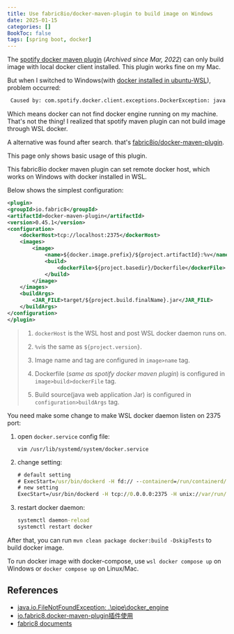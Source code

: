 ```yaml
---
title: Use fabric8io/docker-maven-plugin to build image on Windows
date: 2025-01-15
categories: []
BookToc: false
tags: [spring boot, docker]
---
```


The [spotify docker maven plugin](https://github.com/spotify/docker-maven-plugin) (*Archived since Mar, 2022*) can only build image with local docker client installed. This plugin works fine on my Mac.

But when I switched to Windows(with [docker installed in ubuntu-WSL](/../../zh-cn/posts/21_wsl_and_docker_engine)), problem occurred:

<!--more-->

```cmd
 Caused by: com.spotify.docker.client.exceptions.DockerException: java.util.concurrent.ExecutionException: com.spotify.docker.client.shaded.javax.ws.rs.ProcessingException: java.io.FileNotFoundException: \.\pipe\docker_engine (系统找不到指定的文件。)
```

Which means docker can not find docker engine running on my machine. That's not the thing! I realized that spotify maven plugin can not build image through WSL docker.

A alternative was found after search. that's [fabric8io/docker-maven-plugin](https://dmp.fabric8.io/#installation).

This page only shows basic usage of this plugin.

This fabric8io docker maven plugin can set remote docker host, which works on Windows with docker installed in WSL.

Below shows the simplest configuration:

```xml
<plugin>
<groupId>io.fabric8</groupId>
<artifactId>docker-maven-plugin</artifactId>
<version>0.45.1</version>
<configuration>
    <dockerHost>tcp://localhost:2375</dockerHost>
    <images>
        <image>
            <name>${docker.image.prefix}/${project.artifactId}:%v</name>
            <build>
                <dockerFile>${project.basedir}/Dockerfile</dockerFile>
            </build>
        </image>
    </images>
    <buildArgs>
        <JAR_FILE>target/${project.build.finalName}.jar</JAR_FILE>
    </buildArgs>
</configuration>
</plugin>
```

>1) `dockerHost` is the WSL host and post WSL docker daemon runs on. 
>
>2) `%v`is the same as `${project.version}`.
>
>3) Image name and tag are configured in `image>name` tag.
>
>4) Dockerfile (*same as spotify docker maven plugin*) is configured in `image>build>dockerFile` tag.
>
>5) Build source(java web application Jar) is configured in `configuration>buildArgs` tag.

You need make some change to make WSL docker daemon listen on 2375 port:

1) open `docker.service` config file:

    `vim /usr/lib/systemd/system/docker.service`

2) change setting:

    ```cmd
    # default setting
    # ExecStart=/usr/bin/dockerd -H fd:// --containerd=/run/containerd/containerd.sock
    # new setting
    ExecStart=/usr/bin/dockerd -H tcp://0.0.0.0:2375 -H unix://var/run/docker.sock
    ```

3) restart docker daemon:

    ```cmd
    systemctl daemon-reload
    systemctl restart docker
    ```

After that, you can run `mvn clean package docker:build -DskipTests` to build docker image.

To run docker image with docker-compose, use `wsl docker compose up` on Windows or `docker compose up` on Linux/Mac.

## References

- [ java.io.FileNotFoundException: \.\pipe\docker_engine](https://blog.csdn.net/qq_43437874/article/details/107198498)
- [io.fabric8.docker-maven-plugin插件使用](https://blog.csdn.net/u010427387/article/details/122088632)
- [fabric8 documents](https://dmp.fabric8.io/#image-name)